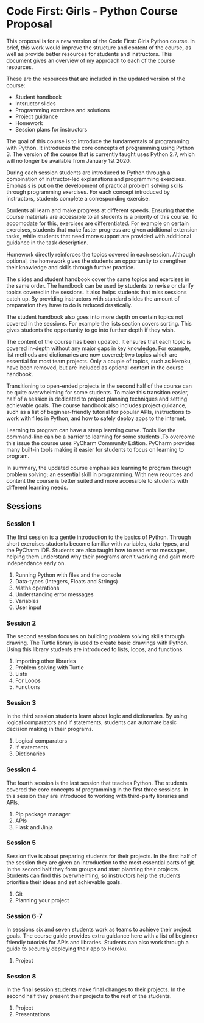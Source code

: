 # Code First: Girls - Python Course Proposal

This proposal is for a new version of the Code First: Girls Python course. In brief, this work would improve the structure and content of the course, as well as provide better resources for students and instructors. This document gives an overview of my approach to each of the course resources.

These are the resources that are included in the updated version of the course:

- Student handbook
- Intsructor slides
- Programming exercises and solutions
- Project guidance
- Homework
- Session plans for instructors

The goal of this course is to introduce the fundamentals of programming with Python. It introduces the core concepts of programming using Python 3. The version of the course that is currently taught uses Python 2.7, which will no longer be available from January 1st 2020.

During each session students are introduced to Python through a combination of instructor-led explanations and programming exercises. Emphasis is put on the development of practical problem solving skills through programming exercises. For each concept introduced by instructors, students complete a corresponding exercise.

Students all learn and make progress at different speeds. Ensuring that the course materials are accessible to all students is a priority of this course. To accomodate for this, exercises are differentiated. For example on certain exercises, students that make faster progress are given additional extension tasks, while students that need more support are provided with additional guidance in the task description. 

Homework directly reinforces the topics covered in each session. Although optional, the homework gives the students an opportunity to strengthen their knowledge and skills through further practice. 

The slides and student handbook cover the same topics and exercises in the same order. The handbook can be used by students to revise or clarify topics covered in the sessions. It also helps students that miss sessions catch up. By providing instructors with standard slides the amount of preparation they have to do is reduced drastically. 

The student handbook also goes into more depth on certain topics not covered in the sessions. For example the lists section covers sorting. This gives students the opportunity to go into further depth if they wish. 

The content of the course has been updated. It ensures that each topic is covered in-depth without any major gaps in key knowledge. For example, list methods and dictionaries are now covered; two topics which are essential for most team projects. Only a couple of topics, such as Heroku, have been removed, but are included as optional content in the course handbook.

Transitioning to open-ended projects in the second half of the course can be quite overwhelming for some students. To make this transition easier, half of a session is dedicated to project planning techniques and setting achievable goals. The course handbook also includes project guidance, such as a list of beginner-friendly tutorial for popular APIs, instructions to work with files in Python, and how to safely deploy apps to the internet.

Learning to program can have a steep learning curve. Tools like the command-line can be a barrier to learning for some students .To overcome this issue the course uses PyCharm Community Edition. PyCharm provides many built-in tools making it easier for students to focus on learning to program. 

In summary, the updated course emphasises learning to program through problem solving; an essential skill in programming. With new reources and content the course is better suited and more accessible to students with different learning needs.

<div style="page-break-before: always;" />

## Sessions



### Session 1

The first session is a gentle introduction to the basics of Python. Through short exercises students become familiar with variables, data-types, and the PyCharm IDE. Students are also taught how to read error messages, helping them understand why their programs aren't working and gain more independance early on.

1. Running Python with files and the console
1. Data-types (Integers, Floats and Strings)
1. Maths operations
1. Understanding error messages
1. Variables
1. User input

### Session 2

The second session focuses on building problem solving skills through drawing. The Turtle library is used to create basic drawings with Python. Using this library students are introduced to lists, loops, and functions.

1. Importing other libraries
1. Problem solving with Turtle
1. Lists
1. For Loops
1. Functions

### Session 3

In the third session students learn about logic and dictionaries. By using logical comparators and if statements, students can automate basic decision making in their programs. 

1. Logical comparators
1. If statements
1. Dictionaries

### Session 4

The fourth session is the last session that teaches Python. The students covered the core concepts of programming in the first three sessions. In this session they are introduced to working with third-party libraries and APIs.

1. Pip package manager
1. APIs
1. Flask and Jinja

### Session 5

Session five is about preparing students for their projects. In the first half of the session they are given an introduction to the most essential parts of git. In the second half they form groups and start planning their projects. Students can find this overwhelming, so instructors help the students prioritise their ideas and set achievable goals. 

1. Git
1. Planning your project

### Session 6-7

In sessions six and seven students work as teams to achieve their project goals. The course guide provides extra guidance here with a list of beginner friendly tutorials for APIs and libraries. Students can also work through a guide to securely deploying their app to Heroku.

1. Project

### Session 8

In the final session students make final changes to their projects. In the second half they present their projects to the rest of the students.

1. Project
1. Presentations
